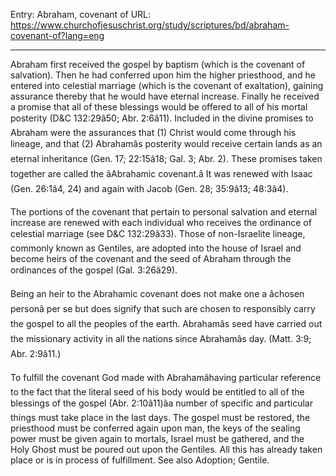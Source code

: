Entry: Abraham, covenant of
URL: https://www.churchofjesuschrist.org/study/scriptures/bd/abraham-covenant-of?lang=eng

---

Abraham first received the gospel by baptism (which is the covenant of salvation). Then he had conferred upon him the higher priesthood, and he entered into celestial marriage (which is the covenant of exaltation), gaining assurance thereby that he would have eternal increase. Finally he received a promise that all of these blessings would be offered to all of his mortal posterity (D&C 132:29â50; Abr. 2:6â11). Included in the divine promises to Abraham were the assurances that (1) Christ would come through his lineage, and that (2) Abrahamâs posterity would receive certain lands as an eternal inheritance (Gen. 17; 22:15â18; Gal. 3; Abr. 2). These promises taken together are called the âAbrahamic covenant.â It was renewed with Isaac (Gen. 26:1â4, 24) and again with Jacob (Gen. 28; 35:9â13; 48:3â4).

The portions of the covenant that pertain to personal salvation and eternal increase are renewed with each individual who receives the ordinance of celestial marriage (see D&C 132:29â33). Those of non-Israelite lineage, commonly known as Gentiles, are adopted into the house of Israel and become heirs of the covenant and the seed of Abraham through the ordinances of the gospel (Gal. 3:26â29).

Being an heir to the Abrahamic covenant does not make one a âchosen personâ per se but does signify that such are chosen to responsibly carry the gospel to all the peoples of the earth. Abrahamâs seed have carried out the missionary activity in all the nations since Abrahamâs day. (Matt. 3:9; Abr. 2:9â11.)

To fulfill the covenant God made with Abrahamâhaving particular reference to the fact that the literal seed of his body would be entitled to all of the blessings of the gospel (Abr. 2:10â11)âa number of specific and particular things must take place in the last days. The gospel must be restored, the priesthood must be conferred again upon man, the keys of the sealing power must be given again to mortals, Israel must be gathered, and the Holy Ghost must be poured out upon the Gentiles. All this has already taken place or is in process of fulfillment. See also Adoption; Gentile.
